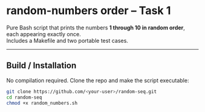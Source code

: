 # random-numbers order – Task 1

Pure Bash script that prints the numbers **1 through 10 in random order**, each appearing exactly once.  
Includes a Makefile and two portable test cases.

---

## Build / Installation

No compilation required. Clone the repo and make the script executable:

```bash
git clone https://github.com/<your-user>/random-seq.git
cd random-seq
chmod +x random_numbers.sh
